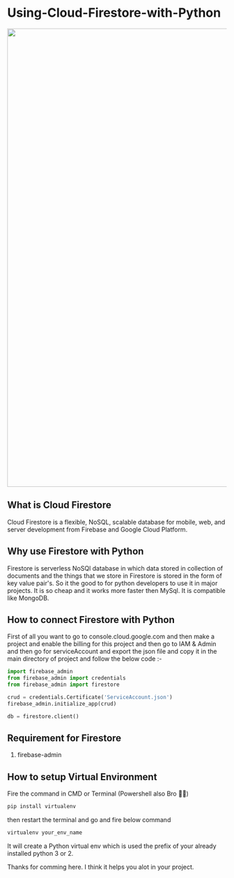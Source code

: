 # Using-Cloud-Firestore-with-Python

<img src="https://encrypted-tbn0.gstatic.com/images?q=tbn:ANd9GcQKK8cOQP97pHWFTndmRcLQoR5cvSoL3SVprpD1OikA3dRqRUTy&s" width=1050 heigth=525>

## What is Cloud Firestore

Cloud Firestore is a flexible, NoSQL, scalable database for mobile, web, and server development from Firebase and Google Cloud Platform.

## Why use Firestore with Python

Firestore is serverless NoSQl database in which data stored in collection of documents and the things that we store in Firestore is stored in the form of key value pair's. So it the good to for python developers to use it in major projects. It is so cheap and it works more faster then MySql. It is compatible like MongoDB.

## How to connect Firestore with Python

First of all you want to go to console.cloud.google.com and then make a project and enable the billing for this project and then go to IAM & Admin and then go for serviceAccount and export the json file and copy it in the main directory of project and follow the below code :- 

```python
import firebase_admin
from firebase_admin import credentials
from firebase_admin import firestore

crud = credentials.Certificate('ServiceAccount.json')
firebase_admin.initialize_app(crud)

db = firestore.client()
```

## Requirement for Firestore

1. firebase-admin

## How to setup Virtual Environment

Fire the command in CMD or Terminal (Powershell also Bro 🤣🤣)

```python
pip install virtualenv
```

then restart the terminal and go and fire below command

```python
virtualenv your_env_name
```

It will create a Python virtual env which is used the prefix of your already installed python 3 or 2.

Thanks for comming here. I think it helps you alot in your project.
